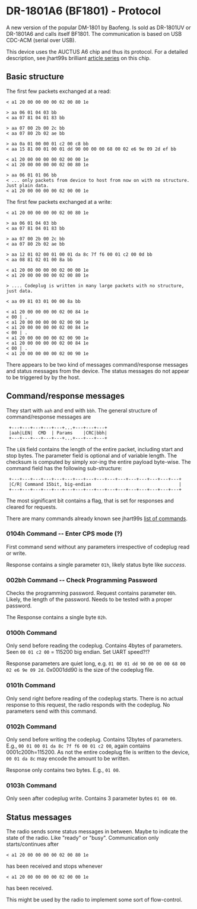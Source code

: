 # DR-1801A6 (BF1801) - Protocol

A new version of the popular DM-1801 by Baofeng. Is sold as DR-1801UV or DR-1801A6 and calls itself
BF1801. The communication is based on USB CDC-ACM (serial over USB). 

This device uses the AUCTUS A6 chip and thus its protocol. For a detailed description, see jhart99s 
brilliant [article series](https://jhart99.com/a6-hidden-interface/) on this chip.

## Basic structure
The first few packets exchanged at a read:
```
< a1 20 00 00 00 00 02 00 80 1e 

> aa 06 01 04 03 bb 
< aa 07 81 04 01 83 bb

> aa 07 00 2b 00 2c bb 
< aa 07 80 2b 02 ae bb 

> aa 0a 01 00 00 01 c2 00 c8 bb 
< aa 15 81 00 01 00 01 dd 90 00 00 00 68 00 02 e6 9e 09 2d ef bb 

< a1 20 00 00 00 00 02 00 00 1e
< a1 20 00 00 00 00 02 00 80 1e

> aa 06 01 01 06 bb 
< ... only packets from device to host from now on with no structure. Just plain data.
< a1 20 00 00 00 00 02 00 00 1e
```

The first few packets exchanged at a write:
```
< a1 20 00 00 00 00 02 00 80 1e 

> aa 06 01 04 03 bb
< aa 07 81 04 01 83 bb 

> aa 07 00 2b 00 2c bb 
< aa 07 80 2b 02 ae bb

> aa 12 01 02 00 01 00 01 da 8c 7f f6 00 01 c2 00 0d bb
< aa 08 81 02 01 00 8a bb 

< a1 20 00 00 00 00 02 00 00 1e 
< a1 20 00 00 00 00 02 00 80 1e

> .... Codeplug is written in many large packets with no structure, just data.

< aa 09 81 03 01 00 00 8a bb

< a1 20 00 00 00 00 02 00 84 1e
< 00 | .
< a1 20 00 00 00 00 02 00 90 1e 
< a1 20 00 00 00 00 02 00 84 1e 
< 00 | .
< a1 20 00 00 00 00 02 00 90 1e 
< a1 20 00 00 00 00 02 00 84 1e 
< 00 | .
< a1 20 00 00 00 00 02 00 90 1e 
```

There appears to be two kind of messages command/response messages and status messages from the 
device. The status messages do not appear to be triggered by by the host. 

## Command/response messages
They start with `aah` and end with `bbh`. The general structure of command/response messages are
```
 +---+---+---+---+---+...+---+---+---+
 |aah|LEN|  CMD  | Params    |CRC|bbh|
 +---+---+---+---+---+...+---+---+---+
```
The `LEN` field contains the length of the entire packet, including start and stop bytes. The 
parameter field is optional and of variable length. The checksum is computed by simply xor-ing the 
entire payload byte-wise. The command field has the following sub-structure:
```
 +---+---+---+---+---+---+---+---+---+---+---+---+---+---+---+---+
 |C/R| Command 15bit, big-endian                                 |
 +---+---+---+---+---+---+---+---+---+---+---+---+---+---+---+---+
```
The most significant bit contains a flag, that is set for responses and cleared for requests.

There are many commands already known see jhart99s 
[list of commands](https://jhart99.com/atecps/#cps-commands).


### 0104h Command -- Enter CPS mode (?)
 First command send without any parameters irrespective of codeplug read or write.  
 
 Response contains a single parameter `01h`, likely status byte like *success*. 
 

### 002bh Command -- Check Programming Password
Checks the programming password. Request contains parameter `00h`. Likely, the length of the 
password. Needs to be tested with a proper password. 

The Response contains a single byte `02h`. 

### 0100h Command 
Only send before reading the codeplug. Contains 4bytes of parameters. Seen 
`00 01 c2 00` = 115200 big endian. Set UART speed?!? 

Response parameters are quiet long, e.g. 
`01 00 01 dd 90 00 00 00 68 00 02 e6 9e 09 2d`. 0x0001dd90 is the size of the codeplug file. 

### 0101h Command
Only send right before reading of the codeplug starts. There is no actual response to this request,
the radio responds with the codeplug. No parameters send with this command.

### 0102h Command  
Only send before writing the codeplug. Contains 12bytes of parameters. E.g., 
`00 01 00 01 da 8c 7f f6 00 01 c2 00`, again contains 0001c200h=115200.
As not the entire codeplug file is written to the device, `00 01 da 8c` may encode the amount to be
written. 

Response only contains two bytes. E.g., `01 00`.

### 0103h Command
Only seen after codeplug write. Contains 3 parameter bytes `01 00 00`.


## Status messages
The radio sends some status messages in between. Maybe to indicate the state of the radio. Like 
"ready" or "busy". Communication only starts/continues after 
```
< a1 20 00 00 00 00 02 00 80 1e 
```
has been received and stops whenever 
```
< a1 20 00 00 00 00 02 00 00 1e
```
has been received.

This might be used by the radio to implement some sort of flow-control. 
